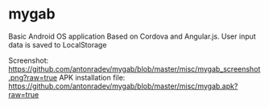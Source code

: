 # mygab
Basic Android OS application 
Based on Cordova and Angular.js. 
User input data is saved to LocalStorage

Screenshot: https://github.com/antonradev/mygab/blob/master/misc/mygab_screenshot.png?raw=true
APK installation file: https://github.com/antonradev/mygab/blob/master/misc/mygab.apk?raw=true
